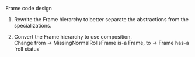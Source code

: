 Frame code design

1. Rewrite the Frame hierarchy to better separate the abstractions
     from the specializations.

1. Convert the Frame hierarchy to use composition.  
     Change from -> MissingNormalRollsFrame is-a Frame,
            to   -> Frame has-a 'roll status'
